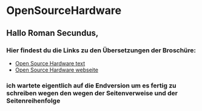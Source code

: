 # OpenSourceHardware

## Hallo Roman Secundus,

### Hier findest du die Links zu den Übersetzungen der Broschüre:

- [Open Source Hardware text](OpenSourceHardware.html)
- [Open Source Hardware webseite](OSH-website.html)

### ich wartete eigentlich auf die Endversion um es fertig zu schreiben wegen den wegen der Seitenverweise und der Seitenreihenfolge 
